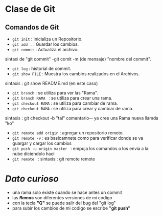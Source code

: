 
# Clase de Git 
## Comandos de Git 
- ````git init```` : inicializa un Repositorio.
- ````git add .```` : Guardar los cambios.
- ````git commit```` : Actualiza el archivo.

 sintaxi de "git commit" -git comit -m (de mensaje) "nombre del commit".
- ````git log```` : historial de commit.
- ````git show FILE```` : Muestra los cambios realizados en el Archivos.

sintaxis : git show README.md (en este caso)
- ````git branch```` : se utiliza para ver las "Rama".
- ````git branch RAMA ```` : se utiliza para crear una rama.
- ````git checkout RAMA```` : se utiliza para cambiar de rama.
- ````git checkout RAMA```` : se utiliza para crear y cambiar de rama.

sintaxis : git checkout -b "tal"
 comentario-- ya cree una Rama nueva llamda "ko"

- ````git remote add origin```` : agregar un repositorio remoto.
- ````git remote -v```` : es basicamnete como para verificar donde se va guargar y cargar los cambios 
- ````git push -u origin master ```` : empuja los comandos o los envia a la nube diciendolo haci
- ````git remote ```` : sintaxis :
    git remote remote 
# **_Dato curioso_** 
 - una rama solo existe cuando se hace antes un commit 
 - las **_Ramas_** son diferentes versiones de mi codigo 
 - con la tecla **"Q"** se puede salir del bug del "git log"
 - para subir los cambios de mi codigo se escribe **"git push"**



